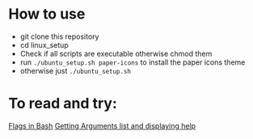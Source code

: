 # How to use

* git clone this repository
* cd linux_setup
* Check if all scripts are executable otherwise chmod them
* run `./ubuntu_setup.sh paper-icons` to install the paper icons theme
* otherwise just `./ubuntu_setup.sh`


# To read and try:
[Flags in Bash](https://tecadmin.net/using-arguments-and-flags-in-bash/)
[Getting Arguments list and displaying help](https://stackoverflow.com/questions/7069682/how-to-get-arguments-with-flags-in-bash)
